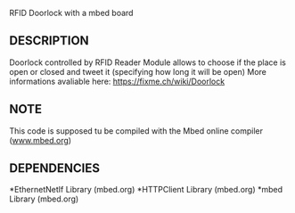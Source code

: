RFID Doorlock with a mbed board

DESCRIPTION
-----------
Doorlock controlled by RFID Reader
Module allows to choose if the place is open or closed and tweet it (specifying how long it will be open)
More informations avaliable here: https://fixme.ch/wiki/Doorlock

NOTE
-----------
This code is supposed tu be compiled with the Mbed online compiler (www.mbed.org)

DEPENDENCIES
-----------
*EthernetNetIf Library (mbed.org)
*HTTPClient Library (mbed.org)
*mbed Library (mbed.org)
